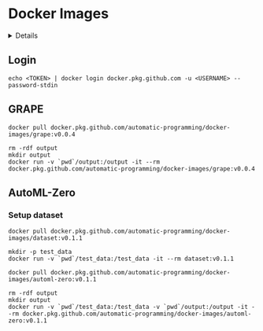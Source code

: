 # Docker Images

<!-- START doctoc generated TOC please keep comment here to allow auto update -->
<!-- DON'T EDIT THIS SECTION, INSTEAD RE-RUN doctoc TO UPDATE -->
<details>
<summary>Details</summary>

- [Login](#login)
- [GRAPE](#grape)

</details>
<!-- END doctoc generated TOC please keep comment here to allow auto update -->

## Login
```shell script
echo <TOKEN> | docker login docker.pkg.github.com -u <USERNAME> --password-stdin
```

## GRAPE
```shell script
docker pull docker.pkg.github.com/automatic-programming/docker-images/grape:v0.0.4

rm -rdf output
mkdir output
docker run -v `pwd`/output:/output -it --rm docker.pkg.github.com/automatic-programming/docker-images/grape:v0.0.4
```

## AutoML-Zero
### Setup dataset
```shell script
docker pull docker.pkg.github.com/automatic-programming/docker-images/dataset:v0.1.1

mkdir -p test_data
docker run -v `pwd`/test_data:/test_data -it --rm dataset:v0.1.1
```

```shell script
docker pull docker.pkg.github.com/automatic-programming/docker-images/automl-zero:v0.1.1

rm -rdf output
mkdir output
docker run -v `pwd`/test_data:/test_data -v `pwd`/output:/output -it --rm docker.pkg.github.com/automatic-programming/docker-images/automl-zero:v0.1.1
```
